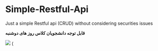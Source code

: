 # Simple-Restful-Api
Just a simple Restful api (CRUD) without considering securities issues 


<b> قابل توجه دانشجویان کلاس روز های دوشنبه </b>


<img src="https://raw.githubusercontent.com/YourUserAccount/YourProject/master/DirectoryPath/Example.png?sanitize=true&raw=true" />
(<img src:"https://www.retriever.nl/wp-content/uploads/2016/11/api.png" sanitize=true&raw=true" />
